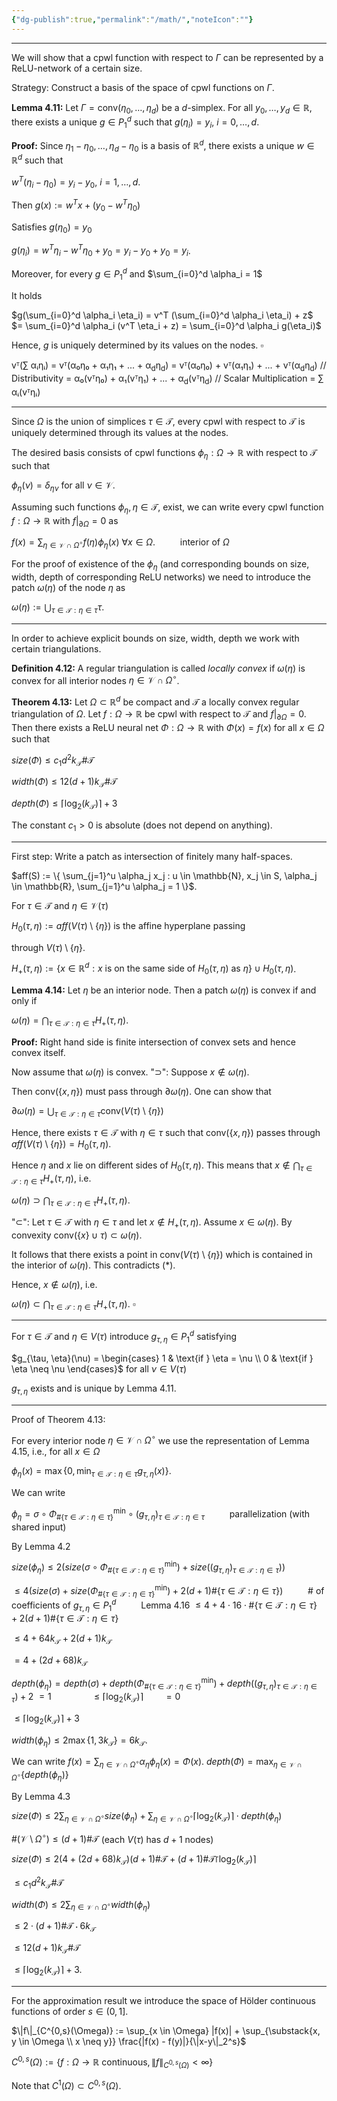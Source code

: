```yaml
---
{"dg-publish":true,"permalink":"/math/","noteIcon":""}
---
```


---
We will show that a cpwl function with respect to $\Gamma$ can be represented by a ReLU-network of a certain size.

Strategy: Construct a basis of the space of cpwl functions on $\Gamma$.

**Lemma 4.11:** Let $\Gamma = \text{conv}(\eta_0, \dots, \eta_d)$ be a $d$-simplex. For all $y_0, \dots, y_d \in \mathbb{R}$, there exists a unique $g \in P_1^d$ such that $g(\eta_i) = y_i, \ i = 0, \dots, d$.

**Proof:** Since $\eta_1 - \eta_0, \dots, \eta_d - \eta_0$ is a basis of $\mathbb{R}^d$, there exists a unique $w \in \mathbb{R}^d$ such that

$w^T(\eta_i - \eta_0) = y_i - y_0, \ i=1,\dots,d$.

Then $g(x) := w^T x + (y_0 - w^T \eta_0)$

Satisfies $g(\eta_0) = y_0$

$g(\eta_i) = w^T \eta_i - w^T \eta_0 + y_0 = y_i - y_0 + y_0 = y_i$.

Moreover, for every $g \in P_1^d$ and $\sum_{i=0}^d \alpha_i = 1$

It holds

$g(\sum_{i=0}^d \alpha_i \eta_i) = v^T (\sum_{i=0}^d \alpha_i \eta_i) + z$ $= \sum_{i=0}^d \alpha_i (v^T \eta_i + z) = \sum_{i=0}^d \alpha_i g(\eta_i)$ 

Hence, $g$ is uniquely determined by its values on the nodes. $\square$



vᵀ(∑ αᵢηᵢ) = vᵀ(α₀η₀ + α₁η₁ + ... + α<sub>d</sub>η<sub>d</sub>)
            = vᵀ(α₀η₀) + vᵀ(α₁η₁) + ... + vᵀ(α<sub>d</sub>η<sub>d</sub>)  // Distributivity
            = α₀(vᵀη₀) + α₁(vᵀη₁) + ... + α<sub>d</sub>(vᵀη<sub>d</sub>)  // Scalar Multiplication
            = ∑ αᵢ(vᵀηᵢ)


---
Since $\Omega$ is the union of simplices $\tau \in \mathcal{T}$, every cpwl with respect to $\mathcal{T}$ is uniquely determined through its values at the nodes.

The desired basis consists of cpwl functions $\phi_\eta : \Omega \to \mathbb{R}$ with respect to $\mathcal{T}$ such that

$\phi_\eta(\nu) = \delta_{\eta \nu}$ for all $\nu \in \mathcal{V}$.

Assuming such functions $\phi_\eta, \eta \in \mathcal{T}$, exist, we can write every cpwl function $f: \Omega \to \mathbb{R}$ with $f|_{\partial \Omega} = 0$ as

$f(x) = \sum_{\eta \in \mathcal{V} \cap \Omega^\circ} f(\eta) \phi_\eta(x) \ \forall x \in \Omega$.
$\qquad$ interior of $\Omega$

For the proof of existence of the $\phi_\eta$ (and corresponding bounds on size, width, depth of corresponding ReLU networks) we need to introduce the patch $\omega(\eta)$ of the node $\eta$ as

$\omega(\eta) := \bigcup_{\tau \in \mathcal{T} : \eta \in \tau} \tau$.



---
In order to achieve explicit bounds on size, width, depth we work with certain triangulations.

**Definition 4.12:** A regular triangulation is called *locally convex* if $\omega(\eta)$ is convex for all interior nodes $\eta \in \mathcal{V} \cap \Omega^\circ$.

**Theorem 4.13:** Let $\Omega \subset \mathbb{R}^d$ be compact and $\mathcal{T}$ a locally convex regular triangulation of $\Omega$. Let $f: \Omega \to \mathbb{R}$ be cpwl with respect to $\mathcal{T}$ and $f|_{\partial \Omega} = 0$. Then there exists a ReLU neural net $\Phi: \Omega \to \mathbb{R}$ with $\Phi(x) = f(x)$ for all $x \in \Omega$ such that

$size(\Phi) \leq c_1 d^2 k_\mathcal{T} \# \mathcal{T}$

$width(\Phi) \leq 12(d+1)k_\mathcal{T} \# \mathcal{T}$

$depth(\Phi) \leq \lceil \log_2(k_\mathcal{T}) \rceil + 3$

The constant $c_1 > 0$ is absolute (does not depend on anything).

---

First step: Write a patch as intersection of finitely many half-spaces.

$aff(S) := \{ \sum_{j=1}^u \alpha_j x_j : u \in \mathbb{N}, x_j \in S, \alpha_j \in \mathbb{R}, \sum_{j=1}^u \alpha_j = 1 \}$.

For $\tau \in \mathcal{T}$ and $\eta \in \mathcal{V}(\tau)$

$H_0(\tau, \eta) := aff(V(\tau) \setminus \{\eta\})$ is the affine hyperplane passing


through $V(\tau) \setminus \{\eta\}$.

$H_+(\tau, \eta) := \{x \in \mathbb{R}^d : x \text{ is on the same side of } H_0(\tau, \eta) \text{ as } \eta\} \cup H_0(\tau, \eta)$.

**Lemma 4.14:** Let $\eta$ be an interior node. Then a patch $\omega(\eta)$ is convex if and only if

$\omega(\eta) = \bigcap_{\tau \in \mathcal{T} : \eta \in \tau} H_+(\tau, \eta)$.

**Proof:** Right hand side is finite intersection of convex sets and hence convex itself.

Now assume that $\omega(\eta)$ is convex.
"$\supset$": Suppose $x \notin \omega(\eta)$.

Then $\text{conv}(\{x, \eta\}) \text{ must pass through } \partial \omega(\eta)$.
One can show that

 $\partial \omega(\eta) = \bigcup_{\tau \in \mathcal{T} : \eta \in \tau} \text{conv}(V(\tau) \setminus \{\eta\})$

Hence, there exists $\tau \in \mathcal{T}$ with $\eta \in \tau$ such that $\text{conv}(\{x, \eta\})$ passes through $aff(V(\tau) \setminus \{\eta\}) = H_0(\tau, \eta)$.

Hence $\eta$ and $x$ lie on different sides of $H_0(\tau, \eta)$. This means that $x \notin \bigcap_{\tau \in \mathcal{T} : \eta \in \tau} H_+(\tau, \eta)$, i.e.

$\omega(\eta) \supset \bigcap_{\tau \in \mathcal{T} : \eta \in \tau} H_+(\tau, \eta)$.

"$\subset$": Let $\tau \in \mathcal{T}$ with $\eta \in \tau$ and let $x \notin H_+(\tau, \eta)$. Assume $x \in \omega(\eta)$. By convexity $\text{conv}(\{x\} \cup \tau) \subset \omega(\eta)$.

It follows that there exists a point in $\text{conv}(V(\tau) \setminus \{\eta\})$ which is contained in the interior of $\omega(\eta)$. This contradicts (*).

Hence, $x \notin \omega(\eta)$, i.e.

$\omega(\eta) \subset \bigcap_{\tau \in \mathcal{T} : \eta \in \tau} H_+(\tau, \eta)$. $\square$

---

For $\tau \in \mathcal{T}$ and $\eta \in V(\tau)$ introduce $g_{\tau, \eta} \in P_1^d$ satisfying

$g_{\tau, \eta}(\nu) = \begin{cases} 1 & \text{if } \eta = \nu \\ 0 & \text{if } \eta \neq \nu \end{cases}$ for all $\nu \in V(\tau)$

$g_{\tau, \eta}$ exists and is unique by Lemma 4.11.








----

Proof of Theorem 4.13:

For every interior node $\eta \in \mathcal{V} \cap \Omega^\circ$ we use the representation of Lemma 4.15, i.e., for all $x \in \Omega$

$\phi_\eta(x) = \max\{0, \min_{\tau \in \mathcal{T} : \eta \in \tau} g_{\tau, \eta}(x) \}$.

We can write

$\phi_\eta = \sigma \circ \Phi_{\#\{\tau \in \mathcal{T} : \eta \in \tau\}}^{\text{min}} \circ (g_{\tau, \eta})_{\tau \in \mathcal{T} : \eta \in \tau}$
$\qquad$ parallelization (with shared input)

By Lemma 4.2

$size(\phi_\eta) \leq 2 \left( size\left(\sigma \circ \Phi_{\#\{\tau \in \mathcal{T} : \eta \in \tau\}}^{\text{min}}\right) + size\left((g_{\tau, \eta})_{\tau \in \mathcal{T} : \eta \in \tau}\right) \right)$

$\leq 4 \left( size(\sigma) + size\left(\Phi_{\#\{\tau \in \mathcal{T} : \eta \in \tau\}}^{\text{min}}\right) + 2(d+1) \#\{\tau \in \mathcal{T} : \eta \in \tau\} \right)$
$\qquad$ # of coefficients of $g_{\tau, \eta} \in P_1^d$
$\qquad$ Lemma 4.16
$\leq 4 + 4 \cdot 16 \cdot \#\{\tau \in \mathcal{T} : \eta \in \tau\} + 2(d+1) \#\{\tau \in \mathcal{T} : \eta \in \tau\}$

$\leq 4 + 64 k_\mathcal{T} + 2(d+1)k_\mathcal{T}$

$= 4 + (2d + 68)k_\mathcal{T}$

$depth(\phi_\eta) = depth(\sigma) + depth\left(\Phi_{\#\{\tau \in \mathcal{T} : \eta \in \tau\}}^{\text{min}}\right) + depth\left( (g_{\tau, \eta})_{\tau \in \mathcal{T} : \eta \in \tau} \right) + 2$
$=1 \qquad \qquad \leq \lceil \log_2(k_{\mathcal{T}})\rceil \qquad = 0$

$\leq \lceil \log_2(k_\mathcal{T}) \rceil + 3$

$width(\phi_\eta) \leq 2 \max\{1, 3k_\mathcal{T}\} = 6k_\mathcal{T}$.



We can write $f(x) = \sum_{\eta \in \mathcal{V} \cap \Omega^\circ} \alpha_\eta \phi_\eta(x) = \Phi(x)$. $depth(\Phi) = \max_{\eta \in \mathcal{V} \cap \Omega^\circ} \{ depth(\phi_\eta) \}$

By Lemma 4.3

$size(\Phi) \leq 2 \sum_{\eta \in \mathcal{V} \cap \Omega^\circ} size(\phi_\eta) + \sum_{\eta \in \mathcal{V} \cap \Omega^\circ} \lceil \log_2(k_\mathcal{T}) \rceil \cdot depth(\phi_\eta)$

$\#(\mathcal{V} \setminus \Omega^\circ) \leq (d+1) \#\mathcal{T}$ (each $V(\tau)$ has $d+1$ nodes)

$size(\Phi) \leq 2(4 + (2d+68)k_\mathcal{T}) (d+1) \#\mathcal{T} + (d+1) \#\mathcal{T} \lceil \log_2(k_\mathcal{T}) \rceil$

$\leq c_1 d^2 k_\mathcal{T} \# \mathcal{T}$

$width(\Phi) \leq 2 \sum_{\eta \in \mathcal{V} \cap \Omega^\circ} width(\phi_\eta)$

$\leq 2 \cdot (d+1) \# \mathcal{T} \cdot 6 k_\mathcal{T}$

$\leq 12(d+1)k_\mathcal{T} \#\mathcal{T}$

$\leq \lceil \log_2(k_\mathcal{T}) \rceil + 3$.

---
For the approximation result we introduce the space of Hölder continuous functions of order $s \in (0, 1]$.

$\|f\|_{C^{0,s}(\Omega)} := \sup_{x \in \Omega} |f(x)| + \sup_{\substack{x, y \in \Omega \\ x \neq y}} \frac{|f(x) - f(y)|}{\|x-y\|_2^s}$

$C^{0,s}(\Omega) := \{f: \Omega \to \mathbb{R} \text{ continuous}, \|f\|_{C^{0,s}(\Omega)} < \infty \}$

Note that $C^1(\Omega) \subset C^{0,s}(\Omega)$.